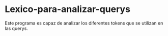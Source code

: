# Lexico-para-analizar-querys
Este programa es capaz de analizar los diferentes tokens que se utilizan en las querys.
